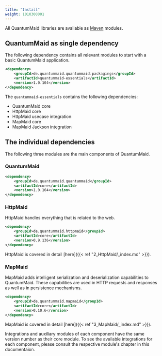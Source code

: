 ```yaml
---
title: "Install"
weight: 1010300001
---
```


All QuantumMaid libraries are available as 
<a href="https://maven.apache.org/what-is-maven.html" target="_blank">Maven</a> modules.

## QuantumMaid as single dependency
The following dependency contains all relevant modules to start with a basic QuantumMaid application.
<!---[CodeSnippet](dependency)-->
```xml
<dependency>
    <groupId>de.quantummaid.quantummaid.packagings</groupId>
    <artifactId>quantummaid-essentials</artifactId>
    <version>1.0.104</version>
</dependency>
```

The `quantummaid-essentials` contains the following dependencies:
 - QuantumMaid core
 - HttpMaid core
 - HttpMaid usecase integration
 - MapMaid core
 - MapMaid Jackson integration

## The individual dependencies
The following three modules are the main components of QuantumMaid. 

### QuantumMaid
<!---[CodeSnippet](quantummaidDependency)-->
```xml
<dependency>
    <groupId>de.quantummaid.quantummaid</groupId>
    <artifactId>core</artifactId>
    <version>1.0.104</version>
</dependency>
```

### HttpMaid
HttpMaid handles everything that is related to the web. <!---[CodeSnippet](httpmaidDependency)-->
```xml
<dependency>
    <groupId>de.quantummaid.httpmaid</groupId>
    <artifactId>core</artifactId>
    <version>0.9.136</version>
</dependency>
```

HttpMaid is covered in detail [here]({{< ref "2_HttpMaid/_index.md" >}}).


### MapMaid
MapMaid adds intelligent serialization and deserialization capabilities
to QuantumMaid. These capabilities are used in HTTP requests and responses as
well as in persistence mechanisms.
<!---[CodeSnippet](mapmaidDependency)-->
```xml
<dependency>
    <groupId>de.quantummaid.mapmaid</groupId>
    <artifactId>core</artifactId>
    <version>0.10.6</version>
</dependency>
```

MapMaid is covered in detail [here]({{< ref "3_MapMaid/_index.md" >}}).



Integrations and auxiliary modules of each component have the same version number as their core module. 
To see the available integrations for each component, please consult the respective module's chapter in this documentaion.
